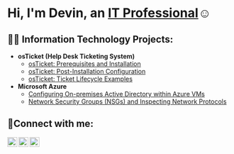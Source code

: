 <h1>Hi, I'm Devin, an <a href="https://linkedin.com/in/devin-montoya-68330b284">IT Professional</a>☺</h1>

<h2>👨‍💻 Information Technology Projects:</h2>

- <b>osTicket (Help Desk Ticketing System)</b>
  - [osTicket: Prerequisites and Installation](https://github.com/dmontoya711/osticket-prereqs)
  - [osTicket: Post-Installation Configuration](https://github.com/dmontoya711/post-install-config)
  - [osTicket: Ticket Lifecycle Examples](https://github.com/dmontoya711/ticket-lifecycle)
- <b>Microsoft Azure</b>
  - [Configuring On-premises Active Directory within Azure VMs](https://github.com/dmontoya711/configure-ad)
  - [Network Security Groups (NSGs) and Inspecting Network Protocols](https://github.com/dmontoya711/azure-network-protocols)

<h2>🤳Connect with me:</h2>

[<img align="left" alt="Josh | Twitter" width="22px" src="https://cdn.jsdelivr.net/npm/simple-icons@v3/icons/twitter.svg" />][twitter]
[<img align="left" alt="Josh | LinkedIn" width="22px" src="https://cdn.jsdelivr.net/npm/simple-icons@v3/icons/linkedin.svg" />][linkedin]
[<img align="left" alt="Josh | Instagram" width="22px" src="https://cdn.jsdelivr.net/npm/simple-icons@v3/icons/instagram.svg" />][instagram]

[twitter]: https://twitter.com/Josh
[instagram]: https://www.instagram.com/Josh
[linkedin]: https://linkedin.com/in/Josh
